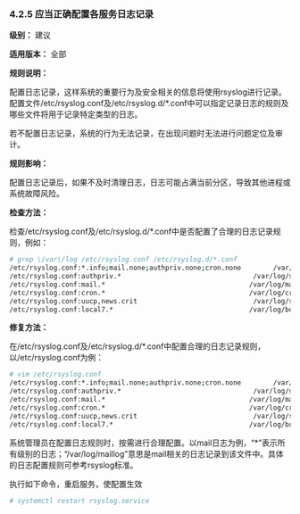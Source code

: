 ### 4.2.5 应当正确配置各服务日志记录

**级别：** 建议

**适用版本：** 全部

**规则说明：** 

配置日志记录，这样系统的重要行为及安全相关的信息将使用rsyslog进行记录。配置文件/etc/rsyslog.conf及/etc/rsyslog.d/*.conf中可以指定记录日志的规则及哪些文件将用于记录特定类型的日志。

若不配置日志记录，系统的行为无法记录，在出现问题时无法进行问题定位及审计。

**规则影响：**

配置日志记录后，如果不及时清理日志，日志可能占满当前分区，导致其他进程或系统故障风险。

**检查方法：**

检查/etc/rsyslog.conf及/etc/rsyslog.d/*.conf中是否配置了合理的日志记录规则，例如：

```bash
# grep \/var\/log /etc/rsyslog.conf /etc/rsyslog.d/*.conf
/etc/rsyslog.conf:*.info;mail.none;authpriv.none;cron.none        /var/log/messages
/etc/rsyslog.conf:authpriv.*                                 /var/log/secure
/etc/rsyslog.conf:mail.*                                    /var/log/maillog
/etc/rsyslog.conf:cron.*                                    /var/log/cron
/etc/rsyslog.conf:uucp,news.crit                             /var/log/spooler
/etc/rsyslog.conf:local7.*                                  /var/log/boot.log
```

**修复方法：**

在/etc/rsyslog.conf及/etc/rsyslog.d/*.conf中配置合理的日志记录规则，以/etc/rsyslog.conf为例：

```bash
# vim /etc/rsyslog.conf
/etc/rsyslog.conf:*.info;mail.none;authpriv.none;cron.none        /var/log/messages
/etc/rsyslog.conf:authpriv.*                                 /var/log/secure
/etc/rsyslog.conf:mail.*                                    /var/log/maillog
/etc/rsyslog.conf:cron.*                                    /var/log/cron
/etc/rsyslog.conf:uucp,news.crit                             /var/log/spooler
/etc/rsyslog.conf:local7.*                                  /var/log/boot.log
```

系统管理员在配置日志规则时，按需进行合理配置。以mail日志为例，“*”表示所有级别的日志；“/var/log/maillog”意思是mail相关的日志记录到该文件中。具体的日志配置规则可参考rsyslog标准。

执行如下命令，重启服务，使配置生效

```bash
# systemctl restart rsyslog.service
```